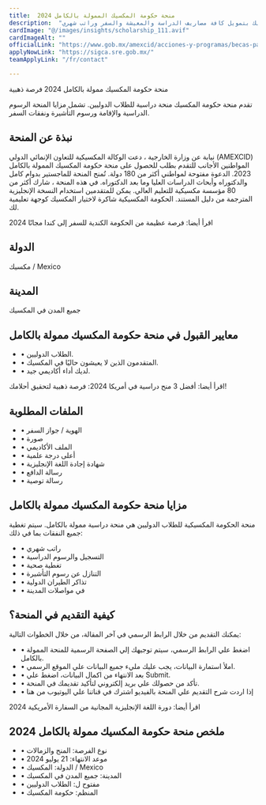 ```yaml
---
title:  منحة حكومة المكسيك الممولة بالكامل 2024 
description:  "منحة حكومية ممولة بالكامل في جميع التخصصات من حكومة المكسيك بتمويل كافة مصاريف الدراسة والمعيشة والسفر وراتب شهري." 
cardImage: "@/images/insights/scholarship_111.avif" 
cardImageAlt: "" 
officialLink: "https://www.gob.mx/amexcid/acciones-y-programas/becas-para-extranjeros-29785" 
applyNowLink: "https://sigca.sre.gob.mx/" 
teamApplyLink: "/fr/contact"

---
```


منحة حكومة المكسيك ممولة بالكامل 2024 فرصة ذهبية

تقدم منحة حكومة المكسيك منحة دراسية للطلاب الدوليين. تشمل مزايا المنحة الرسوم الدراسية والإقامة ورسوم التأشيرة ونفقات السفر.

## نبذة عن المنحة

نيابة عن وزارة الخارجية ، دعت الوكالة المكسيكية للتعاون الإنمائي الدولي (AMEXCID) المواطنين الأجانب للتقدم بطلب للحصول على منحة حكومة المكسيك الممولة بالكامل 2023. الدعوة مفتوحة لمواطني أكثر من 180 دولة. تُمنح المنحة للماجستير بدوام كامل والدكتوراه وأبحاث الدراسات العليا وما بعد الدكتوراه. في هذه المنحة ، شارك أكثر من 80 مؤسسة مكسيكية للتعليم العالي. يمكن للمتقدمين استخدام النسخة الإنجليزية المترجمة من دليل المستند. الحكومة المكسيكية شاكرة لاختيار المكسيك كوجهة تعليمية لك.

اقرأ أيضا: فرصة عظيمة من الحكومة الكندية للسفر إلى كندا مجانًا 2024

## الدولة

مكسيك / Mexico

## المدينة

جميع المدن في المكسيك

## معايير القبول في منحة حكومة المكسيك ممولة بالكامل

- • الطلاب الدوليين.
- • المتقدمون الذين لا يعيشون حاليًا في المكسيك.
- • لديك أداء أكاديمي جيد.

اقرأ أيضا: أفضل 3 منح دراسية في أمريكا 2024: فرصة ذهبية لتحقيق أحلامك!

## الملفات المطلوبة

- • الهوية / جواز السفر
- • صورة
- • الملف الأكاديمي
- • أعلى درجة علمية
- • شهادة إجادة اللغة الإنجليزية
- • رسالة الدافع
- • رسالة توصية

## مزايا منحة حكومة المكسيك ممولة بالكامل

منحة الحكومة المكسيكية للطلاب الدوليين هي منحة دراسية ممولة بالكامل. سيتم تغطية جميع النفقات بما في ذلك:

- • راتب شهري
- • التسجيل والرسوم الدراسية
- • تغطية صحية
- • التنازل عن رسوم التأشيرة
- • تذاكر الطيران الدولية
- • في مواصلات المدينة

## كيفية التقديم في المنحة؟

يمكنك التقديم من خلال الرابط الرسمي في آخر المقالة، من خلال الخطوات التالية:

- • اضغط علي الرابط الرسمي، سيتم توجيهك إلي الصفحة الرسمية للمنحة الممولة بالكامل.
- • املأ استمارة البيانات، يجب عليك مليء جميع البيانات علي الموقع الرسمي.
- • بعد الانتهاء من اكمال البيانات، اضغط علي Submit.
- • تأكد من حصولك علي بريد إلكتروني لتأكيد تقديمك في المنحة.
- • إذا اردت شرح التقديم علي المنحة بالفيديو اشترك في قناتنا علي اليوتيوب من هنا

اقرأ أيضا: دورة اللغة الإنجليزية المجانية من السفارة الأمريكية 2024

## ملخص منحة حكومة المكسيك ممولة بالكامل 2024

- • نوع الفرصة: المنح والزمالات
- • موعد الانتهاء: 21 يوليو 2024
- • الدولة: المكسيك / Mexico
- • المدينة: جميع المدن في المكسيك
- • مفتوح ل: الطلاب الدوليين
- • المنظم: حكومة المكسيك

